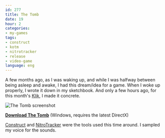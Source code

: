 ```yaml
---
id: 277
title: The Tomb
date: 19
hour: 2
categories:
- my-games
tags:
- construct
- kotm
- nitrotracker
- release
- video-game
language: eng
---
```


A few months ago, as I was waking up, and while I was halfway between being asleep and awake, I had this dream/idea for a game. When I woke up properly, I wrote it down in my sketchbook. And only a few hours ago, for this month's [Klik](/tag/kotm/), I made it concrete.

![The Tomb screenshot](/files/2009/07-the-tomb/tombscreen.png "The Tomb screenshot")

[**Download The Tomb**](//www.agj.cl/files/games/tomb.zip) (Windows, requires the latest DirectX)

[Construct](http://www.scirra.com/) and [NitroTracker](http://nitrotracker.tobw.net/) were the tools used this time around. I sampled my voice for the sounds.
